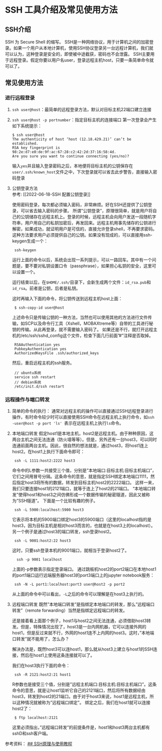 # SSH 工具介绍及常见使用方法
## SSH介绍
SSH 为 Secure Shell 的缩写。  SSH是一种网络协议，用于计算机之间的加密登录。如果一个用户从本地计算机，使用SSH协议登录另一台远程计算机，我们就可以认为，这种登录是安全的，即使被中途截获，密码也不会泄露。
SSH主要用于远程登录。假定你要以用户名user，登录远程主机host，只要一条简单命令就可以了。
## 常见使用方法
### 进行远程登录
1. `ssh user@host`：最简单的远程登录方法，默认对目标主机22端口建立连接
2. `ssh user@host -p portnumber`：指定目标主机的连接端口
	 第一次登录会产生如下系统提示：
	```
	$ ssh user@host
	The authenticity of host ‘host (12.18.429.21)’ can’t be established.
	RSA key fingerprint is 98:2e:d7:e0:de:9f:ac:67:28:c2:42:2d:37:16:58:4d.
	Are you sure you want to continue connecting (yes/no)?
	```
	输入`yes`并且输入登录密码之后，本地便将目标主机的公钥保存在`user/.ssh/known_host`文件之中，下次登录就可以省去此步警告，直接输入密码登录
1. 公钥登录方法  
	参考: [[2022-06-18-SSH 配置公钥登录]]
	
	使用密码登录，每次都必须输入密码，非常麻烦。好在SSH还提供了公钥登录，可以省去输入密码的步骤。
	所谓”公钥登录”，原理很简单，就是用户将自己的公钥储存在远程主机上。登录的时候，远程主机会向用户发送一段随机字符串，用户用自己的私钥加密后，再发回来。远程主机用事先储存的公钥进行解密，如果成功，就证明用户是可信的，直接允许登录shell，不再要求密码。
	这种方法要求用户必须提供自己的公钥。如果没有现成的，可以直接用ssh-keygen生成一个：
	
		ssh-keygen

	运行上面的命令以后，系统会出现一系列提示，可以一路回车。其中有一个问题是，要不要对私钥设置口令（passphrase），如果担心私钥的安全，这里可以设置一个。

	运行结束以后，在`$HOME/.ssh/`目录下，会新生成两个文件：`id_rsa.pub`和`id_rsa`。前者是公钥，后者是私钥。

	这时再输入下面的命令，将公钥传送到远程主机host上面：

		$ ssh-copy-id user@host

	上述命令只是传输公钥的一种方法，当然也可以使用其他的方法进行文件传输，如SCP以及命令行工具（Xshell，MOBAXtreme等）自带的工具进行秘钥的传输。从此再登录，就不需要输入密码了。
	如果还是不行，就打开远程主机的/etc/ssh/sshd_config这个文件，检查下面几行前面”#”注释是否取掉。

		RSAAuthentication yes  
		PubkeyAuthentication yes  
		AuthorizedKeysFile .ssh/authorized_keys

	然后，重启远程主机的ssh服务。

		// ubuntu系统  
		service ssh restart
		// debian系统  
		/etc/init.d/ssh restart
		
### 远程操作与端口转发
1. 简单的命令的执行：
	 通常对远程主机的操作可以直接通过SSH远程登录进行操作，有时命令较少时可以直接使用SSH命令在远程主机上执行命令，如`ssh -user@host -p port 'ls' `表示在远程主机上执行`ls`命令。
2. 本地端口转发
	假定host1是本地主机，host2是远程主机。由于种种原因，这两台主机之间无法连通（防火墙等等）。但是，另外还有一台host3，可以同时连通前面两台主机。因此，很自然的想法就是，通过host3，将host1连上host2。在host1上执行下面命令即可：
		
		ssh -L 1111:host2:2222 host3
	命令中的L参数一共接受三个值，分别是”本地端口:目标主机:目标主机端口”，它们之间用冒号分隔。这条命令的意思，就是指定SSH绑定本地端口1111，然后指定host3将所有的数据，转发到目标主机host2的2222端口。
	这样一来，我们只要连接host1的2121端口，就等于连上了host2的21端口。
	“本地端口转发”使得host1和host3之间仿佛形成一个数据传输的秘密隧道，因此又被称为”SSH隧道”。
	下面是一个比较有趣的例子。

		ssh -L 5900:localhost:5900 host3

	它表示将本机的5900端口绑定host3的5900端口（这里的localhost指的是host3，因为目标主机是相对host3而言的，也就是在host3上的localhost）。
	另一个例子是通过host3的端口转发，ssh登录host2。

		ssh -L 9001:host2:22 host3

	这时，只要ssh登录本机的9001端口，就相当于登录host2了。

		 ssh -p 9001 localhost

	上面的-p参数表示指定登录端口。
	通过跳板机host2的port2端口在本地host1的port1端口运行远端服务器host3的port3端口上的jupyter notebook服务：
	
		ssh -N -L port1:localhost:port3 user@host2 -p port2
	
	从上面的命令中可以看出，`-L`之后的命令可以理解是在host3上执行的。
3. 远程端口转发
	既然”本地端口转发”是指绑定本地端口的转发，那么”远程端口转发”（remote forwarding）当然是指绑定远程端口的转发。

	还是接着看上面那个例子，host1与host2之间无法连通，必须借助host3转发。但是，特殊情况出现了，host3是一台内网机器，它可以连接外网的host1，但是反过来就不行，外网的host1连不上内网的host3。这时，”本地端口转发”就不能用了，怎么办？

	解决办法是，既然host3可以连host1，那么就从host3上建立与host1的SSH连接，然后在host1上使用这条连接就可以了。

	我们在host3执行下面的命令：

		ssh -R 2121:host2:21 host1

	R参数也是接受三个值，分别是”远程主机端口:目标主机:目标主机端口”。这条命令的意思，就是让host1监听它自己的2121端口，然后将所有数据经由host3，转发到host2的21端口。由于对于host3来说，host1是远程主机，所以这种情况就被称为”远程端口绑定”。
	绑定之后，我们在host1就可以连接host2了：

		$ ftp localhost:2121

	这里必须指出，”远程端口转发”的前提条件是，host1和host3两台主机都有sshD和ssh客户端。
	
参考资料：
[## SSH原理与使用教程](https://www.tianqiweiqi.com/ssh-study.html)

